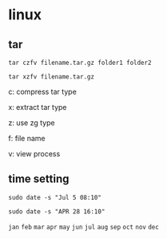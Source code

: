 # linux 

## tar 

```
tar czfv filename.tar.gz folder1 folder2

tar xzfv filename.tar.gz

```

c: compress tar type

x: extract tar type

z: use zg type

f: file name

v: view process

## time setting

```
sudo date -s "Jul 5 08:10"

sudo date -s "APR 28 16:10" 
```

`jan` `feb` `mar` `apr` `may` `jun` `jul` `aug` `sep` `oct` `nov` `dec`
